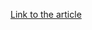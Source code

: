 [Link to the article](https://www.bleepingcomputer.com/news/security/wyden-proposes-bill-to-secure-us-telecoms-after-salt-typhoon-hacks/)
